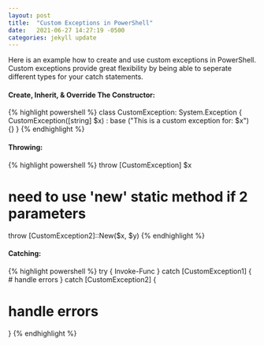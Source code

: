 ```yaml
---
layout: post
title:  "Custom Exceptions in PowerShell"
date:   2021-06-27 14:27:19 -0500
categories: jekyll update
---
```


Here is an example how to create and use custom exceptions in PowerShell. Custom exceptions provide great flexibility by being able to seperate different types for your catch statements.

#### Create, Inherit, & Override The Constructor:
{% highlight powershell %}
class CustomException: System.Exception {
    CustomException([string] $x) :
        base ("This is a custom exception for: $x") {}
}
{% endhighlight %}

#### Throwing:
{% highlight powershell %}
throw [CustomException] $x

# need to use 'new' static method if 2 parameters
throw [CustomException2]::New($x, $y)
{% endhighlight %}

#### Catching:
{% highlight powershell %}
try {
    Invoke-Func 
} catch [CustomException1] {
    # handle errors
} catch [CustomException2] {
   # handle errors
}
{% endhighlight %}
